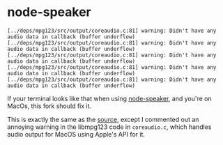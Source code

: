 # node-speaker
```
[../deps/mpg123/src/output/coreaudio.c:81] warning: Didn't have any audio data in callback (buffer underflow)
[../deps/mpg123/src/output/coreaudio.c:81] warning: Didn't have any audio data in callback (buffer underflow)
[../deps/mpg123/src/output/coreaudio.c:81] warning: Didn't have any audio data in callback (buffer underflow)
[../deps/mpg123/src/output/coreaudio.c:81] warning: Didn't have any audio data in callback (buffer underflow)
[../deps/mpg123/src/output/coreaudio.c:81] warning: Didn't have any audio data in callback (buffer underflow)
```

If your terminal looks like that when using [node-speaker](https://github.com/TooTallNate/node-speaker), and you're on MacOs, this fork should fix it.

This is exactly the same as the [source](https://github.com/TooTallNate/node-speaker), except
I commented out an annoying warning in the libmpg123 code in `coreaudio.c`, which handles audio output for MacOS using Apple's API for it.